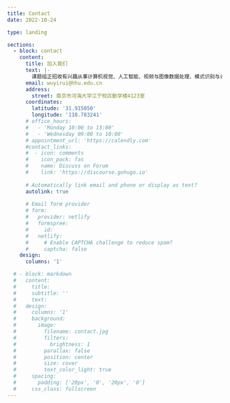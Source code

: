 ```yaml
---
title: Contact
date: 2022-10-24

type: landing

sections:
  - block: contact
    content:
      title: 加入我们
      text: |-
        课题组正招收有兴趣从事计算机视觉、人工智能、视频与图像数据处理、模式识别与计算机图形学研究及技术开发的学生。请通过邮箱 wuyirui@hhu.edu.cn联系我。
      email: wuyirui@hhu.edu.cn
      address:
        street: 南京市河海大学江宁校区勤学楼4123室
      coordinates:
        latitude: '31.915050'
        longitude: '118.783241'
      # office_hours:
      #   - 'Monday 10:00 to 13:00'
      #   - 'Wednesday 09:00 to 10:00'
      # appointment_url: 'https://calendly.com'
      #contact_links:
      #  - icon: comments
      #    icon_pack: fas
      #    name: Discuss on Forum
      #    link: 'https://discourse.gohugo.io'
    
      # Automatically link email and phone or display as text?
      autolink: true
    
      # Email form provider
      # form:
      #   provider: netlify
      #   formspree:
      #     id:
      #   netlify:
      #     # Enable CAPTCHA challenge to reduce spam?
      #     captcha: false
    design:
      columns: '1'

  # - block: markdown
  #   content:
  #     title:
  #     subtitle: ''
  #     text:
  #   design:
  #     columns: '1'
  #     background:
  #       image: 
  #         filename: contact.jpg
  #         filters:
  #           brightness: 1
  #         parallax: false
  #         position: center
  #         size: cover
  #         text_color_light: true
  #     spacing:
  #       padding: ['20px', '0', '20px', '0']
  #     css_class: fullscreen
---
```

